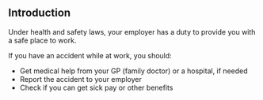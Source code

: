 ##  Introduction

Under health and safety laws, your employer has a duty to provide you with a
safe place to work.

If you have an accident while at work, you should:

  * Get medical help from your GP (family doctor) or a hospital, if needed 
  * Report the accident to your employer 
  * Check if you can get sick pay or other benefits 
